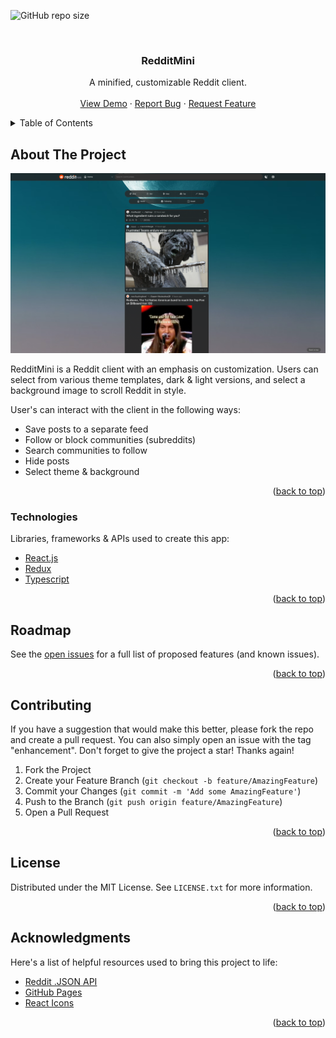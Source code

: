 <div id="top"></div>

<!-- Button Shields (only available when repo goes public)  -->
![GitHub repo size](https://img.shields.io/github/repo-size/ryanhartwig/RedditMini?logo=GitHub&style=for-the-badge)


<!-- PROJECT LOGO -->
<br />
<div align="center">

  <h3 align="center">RedditMini</h3>

  <p align="center">
    A minified, customizable Reddit client.
    <br />
    <br />
    <a href="ryanhartwig.github.io/RedditMini">View Demo</a>
    ·
    <a href="https://github.com/ryanhartwig/RedditMini/issues">Report Bug</a>
    ·
    <a href="https://github.com/ryanhartwig/RedditMini/issues">Request Feature</a>
  </p>
</div>



<!-- TABLE OF CONTENTS -->
<details>
  <summary>Table of Contents</summary>
  <ol>
    <li>
      <a href="#about-the-project">About The Project</a>
      <ul>
        <li><a href="#built-with">Technologies</a></li>
      </ul>
    </li>
    <li><a href="#roadmap">Roadmap</a></li>
    <li><a href="#contributing">Contributing</a></li>
    <li><a href="#license">License</a></li>
    <li><a href="#acknowledgments">Acknowledgments</a></li>
  </ol>
</details>



<!-- ABOUT THE PROJECT -->
## About The Project

<img src="/screenshot.png" alt="Reddit mini screenshot" />

RedditMini is a Reddit client with an emphasis on customization. Users can select from various theme templates, dark & light versions, and select a background image to scroll Reddit in style.

User's can interact with the client in the following ways:

* Save posts to a separate feed
* Follow or block communities (subreddits)
* Search communities to follow
* Hide posts
* Select theme & background


<p align="right">(<a href="#top">back to top</a>)</p>



### Technologies

Libraries, frameworks & APIs used to create this app: 

* [React.js](https://reactjs.org/)
* [Redux](https://https://redux.js.org/)
* [Typescript](https://www.typescriptlang.org/)


<p align="right">(<a href="#top">back to top</a>)</p>



<!-- ROADMAP -->
## Roadmap

See the [open issues](https://github.com/othneildrew/Best-README-Template/issues) for a full list of proposed features (and known issues).

<p align="right">(<a href="#top">back to top</a>)</p>



<!-- CONTRIBUTING -->
## Contributing

If you have a suggestion that would make this better, please fork the repo and create a pull request. You can also simply open an issue with the tag "enhancement".
Don't forget to give the project a star! Thanks again!

1. Fork the Project
2. Create your Feature Branch (`git checkout -b feature/AmazingFeature`)
3. Commit your Changes (`git commit -m 'Add some AmazingFeature'`)
4. Push to the Branch (`git push origin feature/AmazingFeature`)
5. Open a Pull Request

<p align="right">(<a href="#top">back to top</a>)</p>



<!-- LICENSE -->
## License

Distributed under the MIT License. See `LICENSE.txt` for more information.

<p align="right">(<a href="#top">back to top</a>)</p>



<!-- ACKNOWLEDGMENTS -->
## Acknowledgments

Here's a list of helpful resources used to bring this project to life:

* [Reddit .JSON API](https://www.reddit.com/dev/api/)
* [GitHub Pages](https://pages.github.com)
* [React Icons](https://react-icons.github.io/react-icons/search)


<p align="right">(<a href="#top">back to top</a>)</p>

